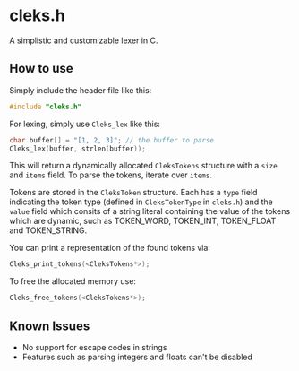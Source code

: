 # cleks.h

A simplistic and customizable lexer in C. 

## How to use

Simply include the header file like this:
```c
#include "cleks.h"
```

For lexing, simply use `Cleks_lex` like this:
```c
char buffer[] = "[1, 2, 3]"; // the buffer to parse
Cleks_lex(buffer, strlen(buffer));
```

This will return a dynamically allocated `CleksTokens` structure with a `size` and `items` field.
To parse the tokens, iterate over `items`.

Tokens are stored in the `CleksToken` structure. Each has a `type` field indicating the token type (defined in `CleksTokenType` in `cleks.h`) and the `value` field which consits of a string literal containing the value of the tokens which are dynamic, such as TOKEN_WORD, TOKEN_INT, TOKEN_FLOAT and TOKEN_STRING.

You can print a representation of the found tokens via:
```c
Cleks_print_tokens(<CleksTokens*>);
```

To free the allocated memory use:
```c
Cleks_free_tokens(<CleksTokens*>);
```

## Known Issues

- No support for escape codes in strings
- Features such as parsing integers and floats can't be disabled
